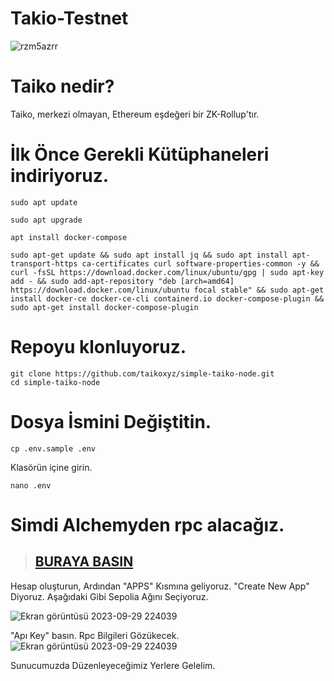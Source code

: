 # Takio-Testnet

![rzm5azrr](https://github.com/tuncgs52/Takio-Testnet/assets/80161670/712a3f97-7bfb-4a1c-b742-bb9cf17f179a)

# Taiko nedir?
Taiko, merkezi olmayan, Ethereum eşdeğeri bir ZK-Rollup'tır. 

# İlk Önce Gerekli Kütüphaneleri indiriyoruz.

```
sudo apt update
```

```
sudo apt upgrade
```

```
apt install docker-compose
```

```
sudo apt-get update && sudo apt install jq && sudo apt install apt-transport-https ca-certificates curl software-properties-common -y && curl -fsSL https://download.docker.com/linux/ubuntu/gpg | sudo apt-key add - && sudo add-apt-repository "deb [arch=amd64] https://download.docker.com/linux/ubuntu focal stable" && sudo apt-get install docker-ce docker-ce-cli containerd.io docker-compose-plugin && sudo apt-get install docker-compose-plugin
```

# Repoyu klonluyoruz.

```
git clone https://github.com/taikoxyz/simple-taiko-node.git
cd simple-taiko-node
```


# Dosya İsmini Değiştitin.

```
cp .env.sample .env
```


Klasörün içine girin.

```
nano .env
```

# Simdi Alchemyden rpc alacağız.
> ## [BURAYA BASIN]([https://scan.mindnetwork.xyz/](https://alchemy.com/?r=Tg4MzUyMTk1NjI3M)https://alchemy.com/?r=Tg4MzUyMTk1NjI3M)

 Hesap oluşturun, Ardından "APPS" Kısmına geliyoruz. 
"Create New App" Diyoruz. Aşağıdaki Gibi Sepolia Ağını Seçiyoruz.

![Ekran görüntüsü 2023-09-29 224039](https://github.com/tuncgs52/Takio-Testnet/assets/80161670/830bb4bf-d97e-4661-9cb5-4396fe76f222)

"Apı Key" basın. Rpc Bilgileri Gözükecek.
![Ekran görüntüsü 2023-09-29 224039](https://github.com/tuncgs52/Takio-Testnet/assets/80161670/5ad5041a-37b0-4d1f-a526-4068fb3418eb)

Sunucumuzda Düzenleyeceğimiz Yerlere Gelelim.



